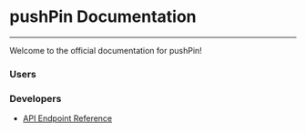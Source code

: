 # pushPin Documentation
---
Welcome to the official documentation for pushPin!

### Users


### Developers
 - [API Endpoint Reference](dev/api.md)